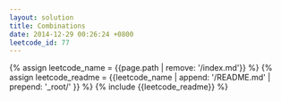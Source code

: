 ```yaml
---
layout: solution
title: Combinations
date: 2014-12-29 00:26:24 +0800
leetcode_id: 77
---
```

{% assign leetcode_name = {{page.path | remove: '/index.md'}}  %}
{% assign leetcode_readme = {{leetcode_name | append: '/README.md' | prepend: '_root/' }}  %}
{% include {{leetcode_readme}} %}
